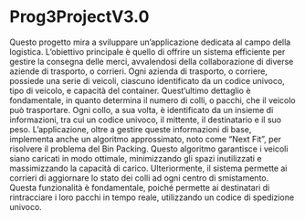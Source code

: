 # Prog3ProjectV3.0
Questo progetto mira a sviluppare un’applicazione dedicata al campo della logistica. L’obiettivo principale è quello di offrire un sistema efficiente per gestire la consegna delle merci, avvalendosi della collaborazione di diverse aziende di trasporto, o corrieri.
Ogni azienda di trasporto, o corriere, possiede una serie di veicoli, ciascuno identificato da un codice univoco, tipo di veicolo, e capacità del container. Quest’ultimo dettaglio è fondamentale, in quanto determina il numero di colli, o pacchi, che il veicolo può trasportare. 
Ogni collo, a sua volta, è identificato da un insieme di informazioni, tra cui un codice univoco, il mittente, il destinatario e il suo peso.
L’applicazione, oltre a gestire queste informazioni di base, implementa anche un algoritmo approssimato, noto come “Next Fit”, per risolvere il problema del Bin Packing. Questo algoritmo garantisce i veicoli siano caricati in modo ottimale, minimizzando gli spazi inutilizzati e massimizzando la capacità di carico.
Ulteriormente, il sistema permette ai corrieri di aggiornare lo stato dei colli ad ogni centro di smistamento. Questa funzionalità è fondamentale, poiché permette ai destinatari di rintracciare i loro pacchi in tempo reale, utilizzando un codice di spedizione univoco.

